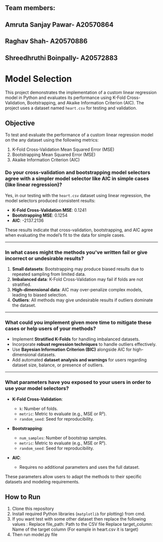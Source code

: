 
## Team members:
## Amruta Sanjay Pawar- A20570864
## Raghav Shah- A20570886
## Shreedhruthi Boinpally- A20572883

# Model Selection

This project demonstrates the implementation of a custom linear regression model in Python and evaluates its performance using K-Fold Cross-Validation, Bootstrapping, and Akaike Information Criterion (AIC). The project uses a dataset named `heart.csv` for testing and validation.

## Objective
To test and evaluate the performance of a custom linear regression model on the any dataset using the following metrics:
1. K-Fold Cross-Validation Mean Squared Error (MSE)
2. Bootstrapping Mean Squared Error (MSE)
3. Akaike Information Criterion (AIC)

### Do your cross-validation and bootstrapping model selectors agree with a simpler model selector like AIC in simple cases (like linear regression)?  
Yes, in our testing with the `heart.csv` dataset using linear regression, the model selectors produced consistent results:
- **K-Fold Cross-Validation MSE**: 0.1241  
- **Bootstrapping MSE**: 0.1254  
- **AIC**: -2137.2136  

These results indicate that cross-validation, bootstrapping, and AIC agree when evaluating the model’s fit to the data for simple cases.

---

### In what cases might the methods you've written fail or give incorrect or undesirable results?  
1. **Small datasets**: Bootstrapping may produce biased results due to repeated sampling from limited data.  
2. **Imbalanced data**: K-Fold Cross-Validation may fail if folds are not stratified.  
3. **High-dimensional data**: AIC may over-penalize complex models, leading to biased selection.  
4. **Outliers**: All methods may give undesirable results if outliers dominate the dataset.  

---

### What could you implement given more time to mitigate these cases or help users of your methods?  
- Implement **Stratified K-Folds** for handling imbalanced datasets.  
- Incorporate **robust regression techniques** to handle outliers effectively.  
- Use **Bayesian Information Criterion (BIC)** alongside AIC for high-dimensional datasets.  
- Add automated **dataset analysis and warnings** for users regarding dataset size, balance, or presence of outliers.  

---

### What parameters have you exposed to your users in order to use your model selectors?  
- **K-Fold Cross-Validation**:  
  - `k`: Number of folds.  
  - `metric`: Metric to evaluate (e.g., MSE or R²).  
  - `random_seed`: Seed for reproducibility.  

- **Bootstrapping**:  
  - `num_samples`: Number of bootstrap samples.  
  - `metric`: Metric to evaluate (e.g., MSE or R²).  
  - `random_seed`: Seed for reproducibility.  

- **AIC**:  
  - Requires no additional parameters and uses the full dataset.

These parameters allow users to adapt the methods to their specific datasets and modeling requirements.


## How to Run
1. Clone this repository
2. Install required Python libraries (`matplotlib` for plotting) from cmd.
3. If you want test with some other dataset then replace the following values :
         Replace file_path: Path to the CSV file
         Replace target_column: Name of the target column (For eample in heart.csv it is target)
6. Then run model.py file

